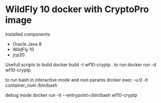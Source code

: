 # WildFly 10 docker with CryptoPro image

Installed components
- Oracle Java 8
- WildFly 10
- jcp20

Usefull scripts
to bulid
docker build -t wf10-cryptp .
to run 
docker run -d  wf10-cryptp 

to run bash in interactive mode and root params
docker exec -u:0 -it container_num /bin/bash

debug mode
docker run -it --entrypoint=/bin/bash  wf10-cryptp
